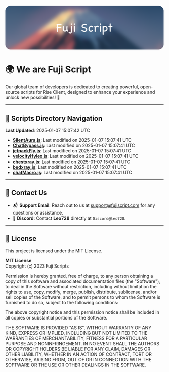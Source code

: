 ![Banner](.github/b.webp)

# 🌍 **We are Fuji Script**

Our global team of developers is dedicated to creating powerful, open-source scripts for Rise Client, designed to enhance your experience and unlock new possibilities! 🌟

---
<!-- SCRIPTS_NAVIGATION_START -->
## 📂 **Scripts Directory Navigation**

**Last Updated**: 2025-01-07 15:07:42 UTC

- **[SilentAura.js](scripts/SilentAura.js)**: Last modified on 2025-01-07 15:07:41 UTC
- **[ChatBypass.js](scripts/ChatBypass.js)**: Last modified on 2025-01-07 15:07:41 UTC
- **[jetpackFly.js](scripts/jetpackFly.js)**: Last modified on 2025-01-07 15:07:41 UTC
- **[velocityHylex.js](scripts/velocityHylex.js)**: Last modified on 2025-01-07 15:07:41 UTC
- **[chestxray.js](scripts/chestxray.js)**: Last modified on 2025-01-07 15:07:41 UTC
- **[bedxray.js](scripts/bedxray.js)**: Last modified on 2025-01-07 15:07:41 UTC
- **[chatMacro.js](scripts/chatMacro.js)**: Last modified on 2025-01-07 15:07:41 UTC

<!-- SCRIPTS_NAVIGATION_END -->

---

## 💬 **Contact Us**  
- 📬 **Support Email**: Reach out to us at [support@fujiscript.com](mailto:support@fujiscript.com) for any questions or assistance.  
- 💬 **Discord**: Contact **Leo728** directly at `Discord@leo728`.

---

## 📜 **License**

This project is licensed under the MIT License.  

**MIT License**  
Copyright (c) 2023 Fuji Scripts  

Permission is hereby granted, free of charge, to any person obtaining a copy of this software and associated documentation files (the "Software"), to deal in the Software without restriction, including without limitation the rights to use, copy, modify, merge, publish, distribute, sublicense, and/or sell copies of the Software, and to permit persons to whom the Software is furnished to do so, subject to the following conditions:  

The above copyright notice and this permission notice shall be included in all copies or substantial portions of the Software.  

THE SOFTWARE IS PROVIDED "AS IS", WITHOUT WARRANTY OF ANY KIND, EXPRESS OR IMPLIED, INCLUDING BUT NOT LIMITED TO THE WARRANTIES OF MERCHANTABILITY, FITNESS FOR A PARTICULAR PURPOSE AND NONINFRINGEMENT. IN NO EVENT SHALL THE AUTHORS OR COPYRIGHT HOLDERS BE LIABLE FOR ANY CLAIM, DAMAGES OR OTHER LIABILITY, WHETHER IN AN ACTION OF CONTRACT, TORT OR OTHERWISE, ARISING FROM, OUT OF OR IN CONNECTION WITH THE SOFTWARE OR THE USE OR OTHER DEALINGS IN THE SOFTWARE.  
